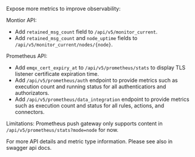 Expose more metrics to improve observability:

Montior API:
  - Add `retained_msg_count` field to `/api/v5/monitor_current`.
  - Add `retained_msg_count` and `node_uptime` fields to `/api/v5/monitor_current/nodes/{node}`.

Prometheus API:
  - Add `emqx_cert_expiry_at` to `/api/v5/prometheus/stats` to display TLS listener certificate expiration time.
  - Add `/api/v5/prometheus/auth` endpoint to provide metrics such as execution count and running status for all authenticatiors and authorizators.
  - Add `/api/v5/prometheus/data_integration` endpoint to provide metrics such as execution count and status for all rules, actions, and connectors.

Limitations:
  Prometheus push gateway only supports content in `/api/v5/prometheus/stats?mode=node` for now.

For more API details and metric type information. Please see also in swagger api docs.
